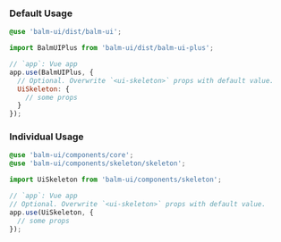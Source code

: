 ### Default Usage

```scss
@use 'balm-ui/dist/balm-ui';
```

```js
import BalmUIPlus from 'balm-ui/dist/balm-ui-plus';

// `app`: Vue app
app.use(BalmUIPlus, {
  // Optional. Overwrite `<ui-skeleton>` props with default value.
  UiSkeleton: {
    // some props
  }
});
```

### Individual Usage

```scss
@use 'balm-ui/components/core';
@use 'balm-ui/components/skeleton/skeleton';
```

```js
import UiSkeleton from 'balm-ui/components/skeleton';

// `app`: Vue app
// Optional. Overwrite `<ui-skeleton>` props with default value.
app.use(UiSkeleton, {
  // some props
});
```
